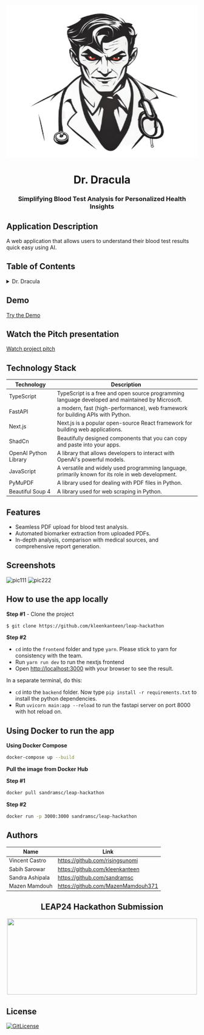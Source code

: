 <!-- Designed for LEAP24 hackathon 03.2024-->
<div id="header" align="center">
  <img src="./frontend/src/assets/img/drdracula-logo.png" width="600" height="400"/>

</div>
  <h1 align="center">Dr. Dracula</h1>
   <h3 align="center">Simplifying Blood Test Analysis for Personalized Health Insights</h3>

## Application Description

A web application that allows users to understand their blood test results quick easy using AI.

## Table of Contents

<details>
<summary>Dr. Dracula</summary>

- [Application Description](#application-description)
- [Table of Contents](#table-of-contents)
- [Demo](#demo)
- [Technology Stack](#technology-stack)
- [Features](#features)
- [Screenshots](#screenshots)
- [How to use the app locally](#how-to-use-the-app)
- [Using Docker to run the app](#using-docker-to-run-the-app)
- [Authors](#authors)
- [License](#license)

</details>
 
## Demo

[Try the Demo](https://dr-dracula.vercel.app/)

## Watch the Pitch presentation

[Watch project pitch](https://www.loom.com/share/a911c053b18149b49419152ad9d4c25e?sid=e3a11272-9f17-49f3-a463-461b60a29e09)



## Technology Stack

| Technology                                                    | Description                                                          |
| ------------------------------------------------------------- | -------------------------------------------------------------------- |
| TypeScript                                                    | TypeScript is a free and open source programming language developed and maintained by Microsoft.
| FastAPI                                                       | a modern, fast (high-performance), web framework for building APIs with Python.
| Next.js                                                       | Next.js is a popular open-source React framework for building web applications.
| ShadCn                                                        | Beautifully designed components that you can copy and paste into your apps.
| OpenAI Python Library                                         | A library that allows developers to interact with OpenAI's powerful models.
| JavaScript                                                    | A versatile and widely used programming language, primarily known for its role in web development.
| PyMuPDF                                                       | A library used for dealing with PDF files in Python.
| Beautiful Soup 4                                              | A library used for web scraping in Python.


## Features

- Seamless PDF upload for blood test analysis.
- Automated biomarker extraction from uploaded PDFs.
- In-depth analysis, comparison with medical sources, and comprehensive report generation.


## Screenshots
![pic111](https://github.com/kleenkanteen/Dr.Dracula/assets/19821445/bcbd74d8-7a34-4444-888e-9edae922f2f4)
![pic222](https://github.com/kleenkanteen/Dr.Dracula/assets/19821445/3157c83e-abcf-45fb-8240-ebb00053982b)

## How to use the app locally

**Step #1** - Clone the project

```bash
$ git clone https://github.com/kleenkanteen/leap-hackathon
```

**Step #2**

- `cd` into the `frontend` folder and type `yarn`. Please stick to yarn for consistency with the team.
- Run `yarn run dev` to run the nextjs frontend
- Open [http://localhost:3000](http://localhost:3000) with your browser to see the result.

In a separate terminal, do this:
- `cd` into the `backend` folder. Now type `pip install -r requirements.txt` to install the python dependencies.
- Run `uvicorn main:app --reload` to run the fastapi server on port 8000 with hot reload on.


## Using Docker to run the app

**Using Docker Compose**

```bash
docker-compose up --build
```

**Pull the image from Docker Hub**

**Step #1**

```bash
docker pull sandramsc/leap-hackathon
```

**Step #2**
```bash
docker run -p 3000:3000 sandramsc/leap-hackathon
```


## Authors

| Name            | Link                                   |
| --------------- | -------------------------------------- |
| Vincent Castro | https://github.com/risingsunomi |
| Sabih Sarowar | https://github.com/kleenkanteen |
| Sandra Ashipala | https://github.com/sandramsc |
| Mazen Mamdouh | https://github.com/MazenMamdouh371 |

<h2 align="center">LEAP24 Hackathon Submission</h2>

<div id="header" align="center">
  <img src="https://lablab.ai/_next/image?url=https%3A%2F%2Fstorage.googleapis.com%2Flablab-static-eu%2Fimages%2Fevents%2Fclsvwsh8m000x3b6rhvbmf7cf%2Fundefined_imageLink_xbaa800rg.jpg&w=1080&q=75" width="500" height="200"/>
</div>

## License

[![GitLicense](https://img.shields.io/badge/License-MIT-lime.svg)](https://github.com/sandramsc/leap-hackathon/blob/master/LICENSE)
